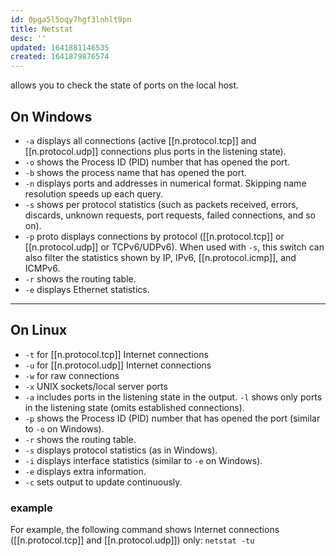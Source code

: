 ```yaml
---
id: 0pga5l5oqy7hgf3lnhlt9pn
title: Netstat
desc: ''
updated: 1641881146535
created: 1641879876574
---
```



allows you to check the state of ports on the local host.

## On Windows

- `-a` displays all connections (active [[n.protocol.tcp]] and [[n.protocol.udp]] connections plus ports in the listening state).
- `-o` shows the Process ID (PID) number that has opened the port.
- `-b` shows the process name that has opened the port.
- `-n` displays ports and addresses in numerical format. Skipping name resolution speeds up each query.
- `-s` shows per protocol statistics (such as packets received, errors, discards, unknown requests, port requests, failed connections, and so on).
- `-p` proto displays connections by protocol ([[n.protocol.tcp]] or [[n.protocol.udp]] or TCPv6/UDPv6). When used with `-s`, this switch can also filter the statistics shown by IP, IPv6, [[n.protocol.icmp]], and ICMPv6.
- `-r` shows the routing table.
- `-e` displays Ethernet statistics.

---

## On Linux

- `‑t` for [[n.protocol.tcp]] Internet connections
- `‑u` for [[n.protocol.udp]] Internet connections
- `‑w` for raw connections
- `‑x` UNIX sockets/local server ports 
- `-a` includes ports in the listening state in the output. `-l` shows only ports in the listening state (omits established connections).
- `-p` shows the Process ID (PID) number that has opened the port (similar to `-o` on Windows).
- `-r` shows the routing table.
- `-s` displays protocol statistics (as in Windows).
- `-i` displays interface statistics (similar to `-e` on Windows).
- `-e` displays extra information.
- `-c` sets output to update continuously.
### example

For example, the following command shows Internet connections ([[n.protocol.tcp]] and [[n.protocol.udp]]) only: `netstat ‑tu`
